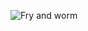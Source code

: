 ![Fry and worm](https://user-images.githubusercontent.com/99810114/222665648-2a807fcf-d957-4d20-88e3-6baf1149d62b.jpg)
